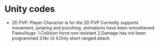 # Unity codes
* 2D PVP:
Player Character is for the 2D PVP
Currently supports movement, jumping and punching, animations have been smoothened. 
Flaws/bugs:
1.Collision force non-existant
2.Damage has not been programmed
3.No UI
4.Only short ranged attack
